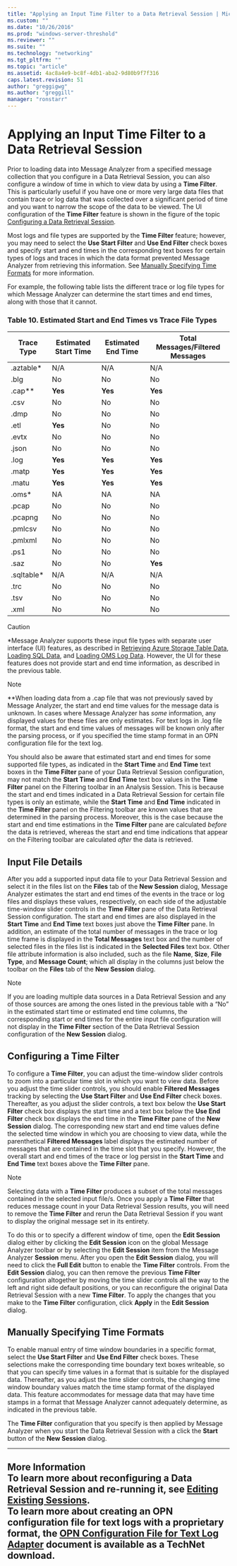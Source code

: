 ```yaml
---
title: "Applying an Input Time Filter to a Data Retrieval Session | Microsoft Docs"
ms.custom: ""
ms.date: "10/26/2016"
ms.prod: "windows-server-threshold"
ms.reviewer: ""
ms.suite: ""
ms.technology: "networking"
ms.tgt_pltfrm: ""
ms.topic: "article"
ms.assetid: 4ac8a4e9-bc8f-4db1-aba2-9d80b9f7f316
caps.latest.revision: 51
author: "greggigwg"
ms.author: "greggill"
manager: "ronstarr"
---
```

# Applying an Input Time Filter to a Data Retrieval Session
Prior to loading data into Message Analyzer from a specified message collection that you configure in a Data Retrieval Session, you can also configure a window of time in which to view data by using a **Time Filter**. This is particularly useful if you have one or more very large data files that contain trace or log data that was collected over a significant period of time and you want to narrow the scope of the data to be viewed. The UI configuration of the **Time Filter** feature is shown in the figure of the topic [Configuring a Data Retrieval Session](configuring-a-data-retrieval-session.md).  
  
 Most logs and file types are supported by the **Time Filter** feature; however, you may need to select the **Use Start Filter** and **Use End Filter** check boxes and specify start and end times in the corresponding text boxes for certain types of logs and traces in which the data format prevented Message Analyzer from retrieving this information. See [Manually Specifying Time Formats](applying-an-input-time-filter-to-a-data-retrieval-session.md#BKMK_ManuallySetTimeFormats) for more information.  
  
 For example, the following table lists the different trace or log file types for which Message Analyzer can determine the start times and end times, along with those that it cannot.  
  
### Table 10.   Estimated Start and End Times vs Trace  File Types  
  
|Trace Type|Estimated Start Time|Estimated End Time|Total Messages/Filtered Messages|  
|----------------|--------------------------|------------------------|---------------------------------------|  
|.aztable*|N/A|N/A|N/A|  
|.blg|No|No|No|  
|.cap**|**Yes**|**Yes**|**Yes**|  
|.csv|No|No|No|  
|.dmp|No|No|No|  
|.etl|**Yes**|No|No|  
|.evtx|No|No|No|  
|.json|No|No|No|  
|.log|**Yes**|**Yes**|**Yes**|  
|.matp|**Yes**|**Yes**|**Yes**|  
|.matu|**Yes**|**Yes**|**Yes**|  
|.oms*|NA|NA|NA|  
|.pcap|No|No|No|  
|.pcapng|No|No|No|  
|.pmlcsv|No|No|No|  
|.pmlxml|No|No|No|  
|.ps1|No|No|No|  
|.saz|No|No|**Yes**|  
|.sqltable*|N/A|N/A|N/A|  
|.trc|No|No|No|  
|.tsv|No|No|No|  
|.xml|No|No|No|  
  
> [!CAUTION]
>  *Message Analyzer supports these input file types with separate user interface (UI) features, as described in [Retrieving Azure Storage Table Data](retrieving-azure-storage-table-data.md), [Loading SQL Data](loading-sql-data.md), and [Loading OMS Log Data](loading-oms-log-data.md). However, the UI for these features does not provide start and end time information, as described in the previous table.  
  
> [!NOTE]
>  \*\*When loading data from a .cap file that was not previously saved by Message Analyzer, the start and end time values for the message data is unknown. In cases where Message Analyzer has *some* information, any displayed values for these files are only estimates. For text logs in .log file format, the start and end time values of messages will be known only after the parsing process, or if you specified the time stamp format in an OPN configuration file for the text log.  
  
 You should also be aware that estimated start and end times for some supported file types, as indicated in the **Start Time** and **End Time** text boxes in the **Time Filter** pane of your Data Retrieval Session configuration, may not match the **Start Time** and **End Time** text box values in the **Time Filter** panel on the Filtering toolbar in an Analysis Session. This is because the start and end times indicated in a Data Retrieval Session for certain file types is only an estimate, while the **Start Time** and **End Time** indicated in the **Time Filter** panel on the Filtering toolbar are known values that are determined in the parsing process. Moreover, this is the case because the start and end time estimations in the **Time Filter** pane are calculated *before* the data is retrieved, whereas the start and end time indications that appear on the Filtering toolbar are calculated *after* the data is retrieved.  
  
## Input File Details  
 After you add a supported input data file to your Data Retrieval Session and select it in the files list on the **Files** tab of the **New Session** dialog, Message Analyzer estimates the start and end times of the events in the trace or log files and displays these values, respectively, on each side of the adjustable time-window slider controls in the **Time Filter** pane of the Data Retrieval Session configuration. The start and end times are also displayed in  the **Start Time** and **End Time** text boxes just above the **Time Filter** pane. In addition, an estimate of the total number of messages in the trace or log time frame is displayed in the **Total Messages** text box and the number of selected files in the files list is indicated in the **Selected Files** text box. Other file attribute information is also included, such as the file **Name**, **Size**, **File Type**, and **Message Count**; which all display in the columns just below the toolbar on the **Files** tab of the **New Session** dialog.  
  
> [!NOTE]
>  If you are loading multiple data sources in a Data Retrieval Session and any of those sources are among the ones listed in the previous table with a “No” in the estimated start time or estimated end time columns, the corresponding start or end times for the entire input file configuration will not display in the **Time Filter** section of the Data Retrieval Session configuration of the **New Session** dialog.  
  
## Configuring a Time Filter  
 To configure a **Time Filter**, you can adjust the time-window slider controls to zoom into a particular time slot in which you want to view data. Before you adjust the time slider controls, you should enable  **Filtered Messages** tracking  by selecting the **Use Start Filter** and **Use End Filter** check boxes. Thereafter, as you adjust the slider controls, a text box below the **Use Start Filter** check box displays the start time and a text box below the **Use End Filter** check box displays the end time in the **Time Filter** pane of the **New Session** dialog. The corresponding new start and end time values define the selected time window in which you are choosing to view data, while the parenthetical **Filtered Messages** label displays the estimated number of messages that are contained in the time slot that you specify. However, the overall start and end times of the trace or log persist in the **Start Time** and **End Time** text boxes above the **Time Filter** pane.  
  
> [!NOTE]
>  Selecting data with a **Time Filter** produces a subset of the total messages contained in the selected input file/s. Once you apply a **Time Filter** that reduces message count in your Data Retrieval Session results, you will need to remove the **Time Filter** and rerun the Data Retrieval Session if you want to display the original message set in its entirety.  
>   
>  To do this or to specify a different window of time, open the **Edit Session** dialog either by clicking the **Edit Session** icon on the global Message Analyzer toolbar or by selecting the **Edit Session** item from the Message Analyzer **Session** menu. After you open the **Edit Session** dialog, you will need to click the **Full Edit** button to enable the **Time Filter** controls. From the **Edit Session** dialog, you can then remove the previous **Time Filter** configuration altogether by moving the time slider controls all the way to the left and right side default positions, or you can reconfigure the original Data Retrieval Session with a new **Time Filter**. To apply the changes that you make to the **Time Filter** configuration, click **Apply** in the **Edit Session** dialog.  
  
<a name="BKMK_ManuallySetTimeFormats"></a>   
## Manually Specifying Time Formats  
 To enable manual entry of time window boundaries in a specific format, select the **Use Start Filter** and **Use End Filter** check boxes. These selections make the corresponding time boundary text boxes writeable, so that you can specify time values in a format that is suitable for the displayed data. Thereafter, as you adjust the time slider controls, the changing time window boundary values match the time stamp format of the displayed data. This feature accommodates for message data that may have time stamps in a format that Message Analyzer cannot adequately determine, as indicated in the previous table.  
  
 The **Time Filter** configuration that you specify is then applied by Message Analyzer when you start the Data Retrieval Session with a click the **Start** button of the **New Session** dialog.  
  
---  
  
 **More Information**   
 **To learn more** about reconfiguring a Data Retrieval Session and re-running it, see [Editing Existing Sessions](editing-existing-sessions.md).   
**To learn more** about creating an OPN configuration file for text logs with a proprietary format, the [OPN Configuration File for Text Log Adapter](http://download.microsoft.com/download/C/D/E/CDED67DB-2C74-4FE4-B184-123CEE0E273F/OPN%20Configuration%20Guide%20for%20Text%20Log%20Adapter%20V2.docx) document is available as a TechNet download.   
---